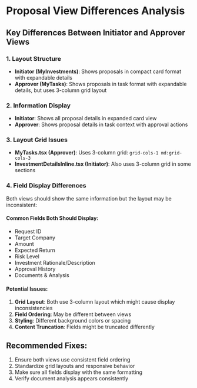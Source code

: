 # Proposal View Differences Analysis

## Key Differences Between Initiator and Approver Views

### 1. **Layout Structure**
- **Initiator (MyInvestments)**: Shows proposals in compact card format with expandable details
- **Approver (MyTasks)**: Shows proposals in task format with expandable details, but uses 3-column grid layout

### 2. **Information Display**
- **Initiator**: Shows all proposal details in expanded card view
- **Approver**: Shows proposal details in task context with approval actions

### 3. **Layout Grid Issues**
- **MyTasks.tsx (Approver)**: Uses 3-column grid: `grid-cols-1 md:grid-cols-3`
- **InvestmentDetailsInline.tsx (Initiator)**: Also uses 3-column grid in some sections

### 4. **Field Display Differences**
Both views should show the same information but the layout may be inconsistent:

#### Common Fields Both Should Display:
- Request ID
- Target Company  
- Amount
- Expected Return
- Risk Level
- Investment Rationale/Description
- Approval History
- Documents & Analysis

#### Potential Issues:
1. **Grid Layout**: Both use 3-column layout which might cause display inconsistencies
2. **Field Ordering**: May be different between views
3. **Styling**: Different background colors or spacing
4. **Content Truncation**: Fields might be truncated differently

## Recommended Fixes:
1. Ensure both views use consistent field ordering
2. Standardize grid layouts and responsive behavior
3. Make sure all fields display with the same formatting
4. Verify document analysis appears consistently